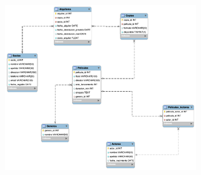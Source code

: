 ![image](https://github.com/estebanhirzfeld/Hirzfeld-Esteban---Trabajo-Practico-Base-de-Datos-II/blob/main/model.png?raw=true)
